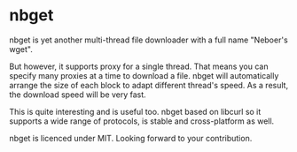 # nbget
nbget is yet another multi-thread file downloader with a full name "Neboer's wget".

But however, it supports proxy for a single thread. That means you can specify many proxies at a time to download a file. nbget will automatically arrange the size of each block
to adapt different thread's speed. As a result, the download speed will be very fast.

This is quite interesting and is useful too. nbget based on libcurl 
so it supports a wide range of protocols, is stable and cross-platform as well.

nbget is licenced under MIT. Looking forward to your contribution.
